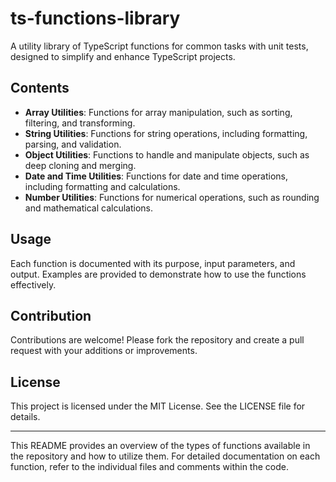 # ts-functions-library

A utility library of TypeScript functions for common tasks with unit tests, designed to simplify and enhance TypeScript projects.

## Contents

- **Array Utilities**: Functions for array manipulation, such as sorting, filtering, and transforming.
- **String Utilities**: Functions for string operations, including formatting, parsing, and validation.
- **Object Utilities**: Functions to handle and manipulate objects, such as deep cloning and merging.
- **Date and Time Utilities**: Functions for date and time operations, including formatting and calculations.
- **Number Utilities**: Functions for numerical operations, such as rounding and mathematical calculations.

## Usage

Each function is documented with its purpose, input parameters, and output. Examples are provided to demonstrate how to use the functions effectively.

## Contribution

Contributions are welcome! Please fork the repository and create a pull request with your additions or improvements.

## License

This project is licensed under the MIT License. See the LICENSE file for details.

---

This README provides an overview of the types of functions available in the repository and how to utilize them. For detailed documentation on each function, refer to the individual files and comments within the code.